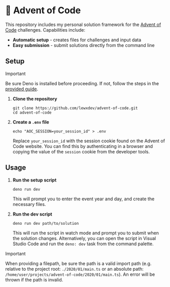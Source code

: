 # 🎄 Advent of Code

This repository includes my personal solution framework for the
[Advent of Code](https://adventofcode.com/about) challenges. Capabilities
include:

- **Automatic setup** - creates files for challenges and input data
- **Easy submission** - submit solutions directly from the command line

## Setup

> [!IMPORTANT]
> Be sure Deno is installed before proceeding. If not, follow the steps in the
> [provided guide](https://docs.deno.com/runtime/getting_started/installation/).

1. **Clone the repository**

   ```shell
   git clone https://github.com/lewxdev/advent-of-code.git
   cd advent-of-code
   ```

1. **Create a `.env` file**

   ```shell
   echo "AOC_SESSION=your_session_id" > .env
   ```

   Replace `your_session_id` with the session cookie found on the Advent of Code
   website. You can find this by authenticating in a browser and copying the
   value of the `session` cookie from the developer tools.

## Usage

1. **Run the setup script**

   ```shell
   deno run dev
   ```

   This will prompt you to enter the event year and day, and create the
   necessary files.

1. **Run the dev script**

   ```shell
   deno run dev path/to/solution
   ```

   This will run the script in watch mode and prompt you to submit when the
   solution changes. Alternatively, you can open the script in Visual Studio
   Code and run the `deno: dev` task from the command palette.

> [!IMPORTANT]
> When providing a filepath, be sure the path is a valid import path (e.g.
> relative to the project root: `./2020/01/main.ts` or an absolute path:
> `/home/user/projects/advent-of-code/2020/01/main.ts`). An error will be thrown
> if the path is invalid.
